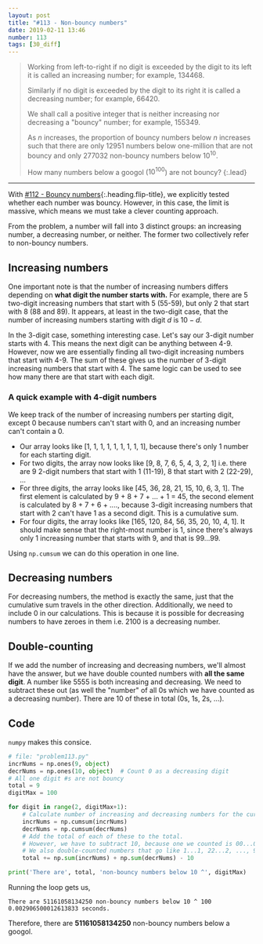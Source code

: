 ```yaml
---
layout: post
title: "#113 - Non-bouncy numbers"
date: 2019-02-11 13:46
number: 113
tags: [30_diff]
---
```

> Working from left-to-right if no digit is exceeded by the digit to its left it is called an increasing number; for example, 134468.
>
> Similarly if no digit is exceeded by the digit to its right it is called a decreasing number; for example, 66420.
>
> We shall call a positive integer that is neither increasing nor decreasing a "bouncy" number; for example, 155349.
>
> As $n$ increases, the proportion of bouncy numbers below $n$ increases such that there are only 12951 numbers below one-million that are not bouncy and only 277032 non-bouncy numbers below $10^{10}$.
>
> How many numbers below a googol ($10^{100}$) are not bouncy?
{:.lead}
* * *

With [#112 - Bouncy numbers](/blog/project_euler/2019-02-11-112---Bouncy-numbers){:.heading.flip-title}, we explicitly tested whether each number was bouncy. However, in this case, the limit is massive, which means we must take a clever counting approach.

From the problem, a number will fall into 3 distinct groups: an increasing number, a decreasing number, or neither. The former two collectively refer to non-bouncy numbers. 

## Increasing numbers
One important note is that the number of increasing numbers differs depending on **what digit the number starts with.** For example, there are 5 two-digit increasing numbers that start with 5 (55-59), but only 2 that start with 8 (88 and 89). It appears, at least in the two-digit case, that the number of increasing numbers starting with digit $d$ is $10-d$.

In the 3-digit case, something interesting case. Let's say our 3-digit number starts with 4. This means the next digit can be anything between 4-9. However, now we are essentially finding all two-digit increasing numbers that start with 4-9. The sum of these gives us the number of 3-digit increasing numbers that start with 4. The same logic can be used to see how many there are that start with each digit.

### A quick example with 4-digit numbers
We keep track of the number of increasing numbers per starting digit, except 0 because numbers can't start with 0, and an increasing number can't contain a 0.

* Our array looks like [1, 1, 1, 1, 1, 1, 1, 1, 1], because there's only 1 number for each starting digit.
* For two digits, the array now looks like [9, 8, 7, 6, 5, 4, 3, 2, 1] i.e. there are 9 2-digit numbers that start with 1 (11-19), 8 that start with 2 (22-29), ...
* For three digits, the array looks like [45, 36, 28, 21, 15, 10, 6, 3, 1]. The first element is calculated by 9 + 8 + 7 + ... + 1 = 45, the second element is calculated by 8 + 7 + 6 + ...., because 3-digit increasing numbers that start with 2 can't have 1 as a second digit. This is a cumulative sum.
* For four digits, the array looks like [165, 120, 84, 56, 35, 20, 10, 4, 1]. It should make sense that the right-most number is 1, since there's always only 1 increasing number that starts with 9, and that is 99...99.

Using `np.cumsum` we can do this operation in one line.
## Decreasing numbers
For decreasing numbers, the method is exactly the same, just that the cumulative sum travels in the other direction. Additionally, we need to include 0 in our calculations. This is because it is possible for decreasing numbers to have zeroes in them i.e. 2100 is a decreasing number.

## Double-counting
If we add the number of increasing and decreasing numbers, we'll almost have the answer, but we have double counted numbers with **all the same digit**. A number like 5555 is both increasing and decreasing. We need to subtract these out (as well the "number" of all 0s which we have counted as a decreasing number). There are 10 of these in total (0s, 1s, 2s, ...).

## Code
`numpy` makes this consice.
```python
# file: "problem113.py"
incrNums = np.ones(9, object)
decrNums = np.ones(10, object)  # Count 0 as a decreasing digit
# All one digit #s are not bouncy
total = 9
digitMax = 100

for digit in range(2, digitMax+1):
    # Calculate number of increasing and decreasing numbers for the current digit length
    incrNums = np.cumsum(incrNums)
    decrNums = np.cumsum(decrNums)
    # Add the total of each of these to the total.
    # However, we have to subtract 10, because one we counted is 00...0, which isn't a number.
    # We also double-counted numbers that go like 1...1, 22...2, ..., 99...9; there are nine of them.
    total += np.sum(incrNums) + np.sum(decrNums) - 10

print('There are', total, 'non-bouncy numbers below 10 ^', digitMax)
```
Running the loop gets us,
```
There are 51161058134250 non-bouncy numbers below 10 ^ 100
0.002906500012613833 seconds.
```
Therefore, there are **51161058134250** non-bouncy numbers below a googol.